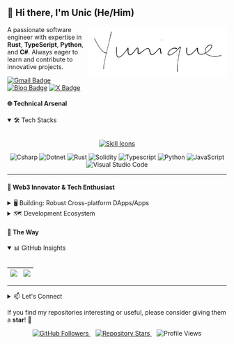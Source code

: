 ## 👋 Hi there, I'm Unic (He/Him)

<a href="https://github.com/YuniqueUnic">
  <img src="https://raw.githubusercontent.com/YuniqueUnic/YuniqueUnic/refs/heads/main/yuniquewritinglong.webp" align="right" width="320" alt="Animated Sign" />
</a>

A passionate software engineer with expertise in **Rust**, **TypeScript**, **Python**, and **C#**. Always eager to learn and contribute to innovative projects.

[![Gmail Badge](https://img.shields.io/badge/-yuniqueunic@gmail.com-c14438?style=for-the-badge&logo=Gmail&logoColor=white)](mailto:yuniqueunic@gmail.com)
[![Blog Badge](https://img.shields.io/badge/-Unic%20Yunique-0072b1?style=for-the-badge&logo=nicehash&logoColor=white)](https://www.yunique.top)
[![X Badge](https://img.shields.io/badge/-@UnicYunique-00acee?style=for-the-badge&logo=x&logoColor=white)](https://twitter.com/UnicYunique)

#### 🌐 Technical Arsenal

<details open> 
    <summary>🛠️ Tech Stacks</summary>
<br>
<p align="center">
  <a href="https://skillicons.dev">
    <img src="https://skillicons.dev/icons?i=git,cs,rust,dotnet,py,vscode,linux,docker,photoshop,premiere,typescript,javascript,figma,visualstudio" alt="Skill Icons" />
  </a>
</p>

<p align="center">
  <img src="https://img.shields.io/badge/-Csharp-239120?style=for-the-badge&logo=Csharp" alt="Csharp" height="28" />
  <img src="https://img.shields.io/badge/-.Net-512BD4?style=for-the-badge&logo=dotnet&logoSize=42&label=dotnet&labelColor=%236669E4" alt="Dotnet" height="28" />
  <img src="https://img.shields.io/badge/-Rust-E43717?style=for-the-badge&logo=rust" alt="Rust" height="28" />
  <img src="https://img.shields.io/badge/-Solidity-03a8f3?style=for-the-badge&logo=solidity" alt="Solidity" height="28" />
  <img src="https://img.shields.io/badge/Typescript-3178C6?style=for-the-badge&logo=Typescript&logoColor=white&logoSize=44&color=007ACC" alt="Typescript" height="28" />
  <img src="https://img.shields.io/badge/-Python-14354c?style=for-the-badge&logo=python" alt="Python" height="28" />
  <img src="https://img.shields.io/badge/-JavaScript-F7DF1C?style=for-the-badge&logoColor=white&logo=JavaScript" alt="JavaScript" height="28" />
  <img src="https://img.shields.io/badge/Editor_IDE-white?style=for-the-badge&logo=visual%20studio%20code&logoColor=white&logoSize=44&label=vscode&labelColor=006DB0&color=007ACC" alt="Visual Studio Code" height="28" />
</p>

---

</details> 

#### 🌟 Web3 Innovator & Tech Enthusiast

<details>
  <summary>🖥️ Building: Robust Cross-platform DApps/Apps</summary>
<br>
🚀 Core Focus Areas

- **Decentralized Applications (DApps)**: Deep expertise in Web3 development, specializing in smart contract creation and blockchain integration.
- **High-Performance Cross-Platform Solutions**: Crafting efficient applications with Rust and TypeScript for seamless multi-platform experiences.
- **Software Excellence**: Implementing robust testing frameworks and CI/CD pipelines to ensure code reliability.

📚 Technical Mastery

- **Smart Contract Development**: Proficient in Solidity and Solana ecosystems for secure, optimized blockchain solutions.
- **Web3 Toolchain Expert**: Utilizing Hardhat, Foundry, and Anchor for end-to-end smart contract development.
- **Blockchain Exploration**: Continuously expanding knowledge in Ethereum ecosystem while building on Solana.

</details>

<details>
  <summary>🗺️ Development Ecosystem</summary>
<br>
🔧 Toolbox Highlights

- **IDE & Collaboration**: Expert-level proficiency with VS Code, Git, and GitHub for streamlined development workflows.
- **Testing Frameworks**: Extensive experience with C#/MSTest, Python/pytest, Rust/tokio-test, and Node.js/Mocha.
- **Automation**: Skilled in Selenium and Playwright for comprehensive test automation.

💼 Community Engagement

- **Open Source Contributions**: Active participant in Web2/Web3 OSS projects, enhancing both personal growth and community value.
- **Knowledge Sharing**: Regular contributor to Web3 communities through technical articles and smart contract best practices.
- **Tech Advocacy**: Engage in developer communities to foster innovation and collaborative learning.

---
</details>

#### 🚙 The Way

<details open> 
   <summary>📊 GitHub Insights </summary>
<br>

<div align="center">
  
|<img src="https://github-readme-stats.vercel.app/api/top-langs/?username=YuniqueUnic&layout=compact&theme=white&hide_border=true" width="320" />|<img src="https://github-readme-stats.vercel.app/api?username=YuniqueUnic&show_icons=true&theme=white&include_all_commits=true&hide_border=true" width="422" />|
|-----|------|

</div>

---

</details>

<details>
  <summary>📫 Let's Connect</summary>
<br>
<div align="center">
  <a href="mailto:yuniqueunic@gmail.com">📧 Mail: yuniqueunic@gmail.com</a> &nbsp;|&nbsp;
  <a href="https://www.yunique.top">🌐 Personal Blog: yunique.top</a> &nbsp;|&nbsp;
  <a href="https://x.com/UnicYunique">🐦 X: @UnicYunique</a>
</div>
  
---

</details>

If you find my repositories interesting or useful, please consider giving them a **star**! 🌟

<div align="center">
  <a href="https://github.com/YuniqueUnic">
    <img src="https://img.shields.io/github/followers/YuniqueUnic.svg?label=Follow&style=social" alt="GitHub Followers">
  </a>
  &nbsp;&nbsp;
  <a href="https://github.com/YuniqueUnic">
    <img src="https://img.shields.io/github/stars/YuniqueUnic/YuniqueUnic?style=social" alt="Repository Stars">
  </a>
  &nbsp;&nbsp;
  <img src="https://komarev.com/ghpvc/?username=YuniqueUnic" alt="Profile Views">
</div>
